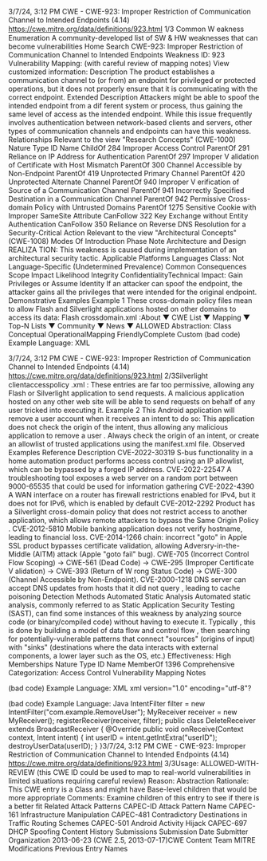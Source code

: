 3/7/24, 3:12 PM CWE - CWE-923: Improper Restriction of Communication Channel to Intended Endpoints (4.14)
https://cwe.mitre.org/data/deﬁnitions/923.html 1/3
Common W eakness Enumeration
A community-developed list of SW & HW weaknesses that can become
vulnerabilities
Home Search
CWE-923: Improper Restriction of Communication Channel to Intended Endpoints
Weakness ID: 923
Vulnerability Mapping: (with careful review of mapping notes)
View customized information:
 Description
The product establishes a communication channel to (or from) an endpoint for privileged or protected operations, but it does not
properly ensure that it is communicating with the correct endpoint.
 Extended Description
Attackers might be able to spoof the intended endpoint from a dif ferent system or process, thus gaining the same level of access as
the intended endpoint.
While this issue frequently involves authentication between network-based clients and servers, other types of communication
channels and endpoints can have this weakness.
 Relationships
 Relevant to the view "Research Concepts" (CWE-1000)
Nature Type ID Name
ChildOf 284 Improper Access Control
ParentOf 291 Reliance on IP Address for Authentication
ParentOf 297 Improper V alidation of Certificate with Host Mismatch
ParentOf 300 Channel Accessible by Non-Endpoint
ParentOf 419 Unprotected Primary Channel
ParentOf 420 Unprotected Alternate Channel
ParentOf 940 Improper V erification of Source of a Communication Channel
ParentOf 941 Incorrectly Specified Destination in a Communication Channel
ParentOf 942 Permissive Cross-domain Policy with Untrusted Domains
ParentOf 1275 Sensitive Cookie with Improper SameSite Attribute
CanFollow 322 Key Exchange without Entity Authentication
CanFollow 350 Reliance on Reverse DNS Resolution for a Security-Critical Action
 Relevant to the view "Architectural Concepts" (CWE-1008)
 Modes Of Introduction
Phase Note
Architecture and Design REALIZA TION: This weakness is caused during implementation of an architectural security tactic.
 Applicable Platforms
Languages
Class: Not Language-Specific (Undetermined Prevalence)
 Common Consequences
Scope Impact Likelihood
Integrity
ConfidentialityTechnical Impact: Gain Privileges or Assume Identity
If an attacker can spoof the endpoint, the attacker gains all the privileges that were intended for the
original endpoint.
 Demonstrative Examples
Example 1
These cross-domain policy files mean to allow Flash and Silverlight applications hosted on other domains to access its data:
Flash crossdomain.xml :About ▼ CWE List ▼ Mapping ▼ Top-N Lists ▼ Community ▼ News ▼
ALLOWED
Abstraction: Class
Conceptual OperationalMapping
FriendlyComplete Custom
(bad code) Example Language: XML 


3/7/24, 3:12 PM CWE - CWE-923: Improper Restriction of Communication Channel to Intended Endpoints (4.14)
https://cwe.mitre.org/data/deﬁnitions/923.html 2/3Silverlight clientaccesspolicy .xml :
These entries are far too permissive, allowing any Flash or Silverlight application to send requests. A malicious application hosted on
any other web site will be able to send requests on behalf of any user tricked into executing it.
Example 2
This Android application will remove a user account when it receives an intent to do so:
This application does not check the origin of the intent, thus allowing any malicious application to remove a user . Always check the
origin of an intent, or create an allowlist of trusted applications using the manifest.xml file.
 Observed Examples
Reference Description
CVE-2022-30319 S-bus functionality in a home automation product performs access control using an IP allowlist, which
can be bypassed by a forged IP address.
CVE-2022-22547 A troubleshooting tool exposes a web server on a random port between 9000-65535 that could be used
for information gathering
CVE-2022-4390 A WAN interface on a router has firewall restrictions enabled for IPv4, but it does not for IPv6, which is
enabled by default
CVE-2012-2292 Product has a Silverlight cross-domain policy that does not restrict access to another application, which
allows remote attackers to bypass the Same Origin Policy .
CVE-2012-5810 Mobile banking application does not verify hostname, leading to financial loss.
CVE-2014-1266 chain: incorrect "goto" in Apple SSL product bypasses certificate validation, allowing Adversry-in-the-
Middle (AITM) attack (Apple "goto fail" bug). CWE-705 (Incorrect Control Flow Scoping) -> CWE-561
(Dead Code) -> CWE-295 (Improper Certificate V alidation) -> CWE-393 (Return of W rong Status
Code) -> CWE-300 (Channel Accessible by Non-Endpoint).
CVE-2000-1218 DNS server can accept DNS updates from hosts that it did not query , leading to cache poisoning
 Detection Methods
Automated Static Analysis
Automated static analysis, commonly referred to as Static Application Security Testing (SAST), can find some instances of this
weakness by analyzing source code (or binary/compiled code) without having to execute it. Typically , this is done by building a
model of data flow and control flow , then searching for potentially-vulnerable patterns that connect "sources" (origins of input)
with "sinks" (destinations where the data interacts with external components, a lower layer such as the OS, etc.)
Effectiveness: High
 Memberships
Nature Type ID Name
MemberOf 1396 Comprehensive Categorization: Access Control
 Vulnerability Mapping Notes


(bad code) Example Language: XML 
xml version="1.0" encoding="utf-8"?












(bad code) Example Language: Java 
IntentFilter filter = new IntentFilter("com.example.RemoveUser");
MyReceiver receiver = new MyReceiver();
registerReceiver(receiver, filter);
public class DeleteReceiver extends BroadcastReceiver {
@Override
public void onReceive(Context context, Intent intent) {
int userID = intent.getIntExtra("userID");
destroyUserData(userID);
}
}3/7/24, 3:12 PM CWE - CWE-923: Improper Restriction of Communication Channel to Intended Endpoints (4.14)
https://cwe.mitre.org/data/deﬁnitions/923.html 3/3Usage: ALLOWED-WITH-REVIEW
(this CWE ID could be used to map to real-world vulnerabilities in limited situations requiring careful review)
Reason: Abstraction
Rationale:
This CWE entry is a Class and might have Base-level children that would be more appropriate
Comments:
Examine children of this entry to see if there is a better fit
 Related Attack Patterns
CAPEC-ID Attack Pattern Name
CAPEC-161 Infrastructure Manipulation
CAPEC-481 Contradictory Destinations in Traffic Routing Schemes
CAPEC-501 Android Activity Hijack
CAPEC-697 DHCP Spoofing
 Content History
 Submissions
Submission Date Submitter Organization
2013-06-23
(CWE 2.5, 2013-07-17)CWE Content Team MITRE
 Modifications
 Previous Entry Names